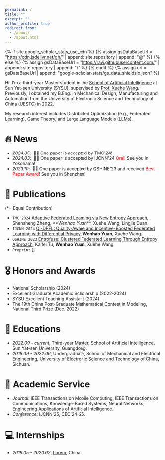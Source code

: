 ```yaml
---
permalink: /
title: ""
excerpt: ""
author_profile: true
redirect_from: 
  - /about/
  - /about.html
---
```


{% if site.google_scholar_stats_use_cdn %}
{% assign gsDataBaseUrl = "https://cdn.jsdelivr.net/gh/" | append: site.repository | append: "@" %}
{% else %}
{% assign gsDataBaseUrl = "https://raw.githubusercontent.com/" | append: site.repository | append: "/" %}
{% endif %}
{% assign url = gsDataBaseUrl | append: "google-scholar-stats/gs_data_shieldsio.json" %}

<span class='anchor' id='about-me'></span>

Hi! I‘m a third-year Master student in the [School of Artificial Intelligence](https://sai.sysu.edu.cn/) at Sun Yat-sen University (SYSU), supervised by [Prof. Xuehe Wang](https://sai.sysu.edu.cn/teacher/234). Previously, I obtained my B.Eng. in Mechanical Design, Manufacturing and Automation from the University of Electronic Science and Technology of China (UESTC) in 2022.

My research interest includes Distributed Optimization (e.g., Federated Learning), Game Theory, and Large Language Models (LLMs).


# 🔥 News
- *2024.05*: &nbsp;🎉🎉 One paper is accepted by TMC'24!
- *2024.03*: &nbsp;🎉🎉 One paper is accepted by IJCNN'24 <span style="color:red;">Oral</span>! See you in Yokohama!
- *2023.10*: &nbsp;🎉🎉 One paper is accepted by QSHINE'23 and received <span style="color:red;">Best Papar Award</span>! See you in Shenzhen!

# 📝 Publications 
(*= Equal Contribution)

- ``TMC 2024`` [Adaptive Federated Learning via New Entropy Approach](https://ieeexplore.ieee.org/abstract/document/10531669), Shensheng Zheng<sup>*</sup>, **Wenhao Yuan<sup>*</sup>**, Xuehe Wang, Lingjie Duan.
- ``IJCNN 2024`` [QI-DPFL: Quality-Aware and Incentive-Boosted Federated Learning with Differential Privacy](https://ieeexplore.ieee.org/abstract/document/10651264), **Wenhao Yuan**, Xuehe Wang.
- ``QSHINE 2023`` [Entrofuse: Clustered Federated Learning Through Entropy Approach](https://link.springer.com/chapter/10.1007/978-3-031-65123-6_6), Kaifei Tu, **Wenhao Yuan**, Xuehe Wang.
- ``Preprint`` []

# 🎖 Honors and Awards
- National Scholarship (2024) 
- Excellent Graduate Academic Scholarship (2022-2024)
- SYSU Excellent Teaching Assistant (2024)
- The 19th China Post-Graduate Mathematical Contest in Modeling, National Third Prize (Dec. 2022)

# 📖 Educations
- *2022.09 - current*, Third-year Master, School of Artificial Intelligence, Sun Yat-sen University, Guangdong. 
- *2018.09 - 2022.06*, Undergraduate, School of Mechanical and Electrical Engineering, University of Electronic Science and Technology of China, Sichuan. 

# 💁 Academic Service
- *Journal*: IEEE Transactions on Mobile Computing, IEEE Transactions on Communications, Knowledge-Based Systems, Neural Networks, Engineering Applications of Artificial Intelligence.
- *Conference*: IJCNN'25, CEC'24-25.

# 💻 Internships 
- *2019.05 - 2020.02*, [Lorem](https://github.com/), China.
